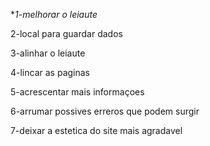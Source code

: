 **1-melhorar o leiaute*

2-local para guardar dados

3-alinhar o leiaute

4-lincar as paginas

5-acrescentar mais informaçoes

6-arrumar possives erreros que podem surgir

7-deixar a estetica do site mais agradavel
